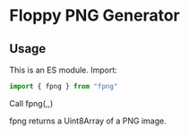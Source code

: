 # Floppy PNG Generator

## Usage 

This is an ES module. Import:

```javascript
import { fpng } from "fpng"
```

Call fpng(<text to embed>,<domain for label>,<timestamp>)

fpng returns a Uint8Array of a PNG image.
